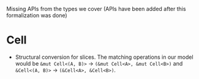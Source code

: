 Missing APIs from the types we cover (APIs have been added after this formalization was done)

# Cell

* Structural conversion for slices.  The matching operations in our model would be
  `&mut Cell<(A, B)>` -> `(&mut Cell<A>, &mut Cell<B>)` and
  `&Cell<(A, B)>` -> `(&Cell<A>, &Cell<B>)`.
